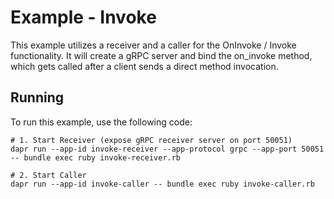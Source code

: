 # Example - Invoke

This example utilizes a receiver and a caller for the OnInvoke / Invoke
functionality. It will create a gRPC server and bind the on_invoke method,
which gets called after a client sends a direct method invocation.

## Running

To run this example, use the following code:

```
# 1. Start Receiver (expose gRPC receiver server on port 50051)
dapr run --app-id invoke-receiver --app-protocol grpc --app-port 50051 -- bundle exec ruby invoke-receiver.rb

# 2. Start Caller
dapr run --app-id invoke-caller -- bundle exec ruby invoke-caller.rb
```